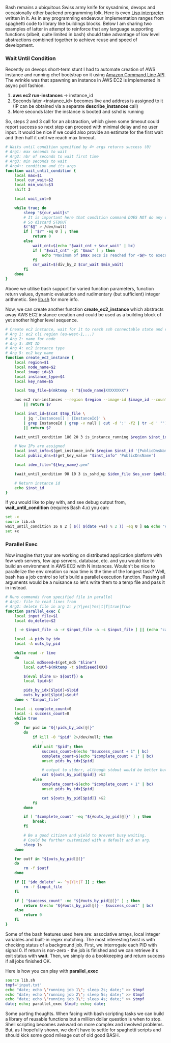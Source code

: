 Bash remains a ubiquitous Swiss army knife for sysadmins, devops and occasionally other backend programming folk. Here is even [Lisp interpreter](https://github.com/alandipert/gherkin) written in it. As in any programming endeavour implementation ranges from spaghetti code to library like buildings blocks. Below I am sharing two examples of latter in attempt to reinforce that any language supporting functions (albeit, quite limited in bash) should take advantage of low level abstractions combined together to achieve reuse and speed of development.

### Wait Until Condition
Recently on devops short-term stunt I had to automate creation of AWS instance and running chef bootstrap on it using [Amazon Command Line API](http://aws.amazon.com/cli/). The wrinkle was that spawning an instance in AWS EC2 is implemented in async poll fashion.

1. **aws ec2 run-instances <args>** -> instance_id
2. Seconds later <instance_id> becomes live and <IP> address is assigned to it (IP can be obtained via a separate **describe_instances <args>** call)
3. More seconds later the instance is booted and sshd is running

So, steps 2 and 3 call for an abstraction, which given some timeout could report success so next step can proceed with minimal delay and no user input. It would be nice if we could also provide an estimate for the first wait and then half it until we reach max timeout.

```bash
# Waits until condition specified by 4+ args returns success (0)
# Arg1: max seconds to wait
# Arg2: nbr of seconds to wait first time
# Arg3: min seconds to wait
# Arg4+: condition and its args
function wait_until_condition {
    local max=$1
    local cur_wait=$2
    local min_wait=$3
    shift 3

    local wait_cnt=0

    while true; do
        sleep "${cur_wait}s"
        # It is important here that condition command DOES NOT do any output
        # So discard STDOUT
        $("$@" > /dev/null)
        if [ "$?" -eq 0 ] ; then
            return 0
        else
            wait_cnt=$(echo "$wait_cnt + $cur_wait" | bc)
            if [ "$wait_cnt" -gt "$max" ] ; then
                echo "Maximum of $max secs is reached for <$@> to execute successfully." && return 1
            fi
            cur_wait=$(div_by_2 $cur_wait $min_wait)
        fi
    done
}
```

Above we utilise bash support for varied function parameters, function return values, dynamic evaluation and rudimentary (but sufficient) integer arithmetic. See [lib.sh](lib.sh) for more info.

Now, we can create another function **create_ec2_instance** which abstracts away AWS EC2 instance creation and could be used as a building block of yet another higher level sequence.

```bash
# Create ec2 instance, wait for it to reach ssh connectable state and return instance_id
# Arg 1: ec2 cli region (eu-west-1,...)
# Arg 2: name for node
# Arg 3: AMI ID
# Arg 4: ec2 instance type
# Arg 5: ec2 key name
function create_ec2_instance {
    local region=$1
    local node_name=$2
    local image_id=$3
    local instance_type=$4
    local key_name=$5

    local tmp_file=$(mktemp -t "${node_name}XXXXXXXX")

    aws ec2 run-instances --region $region --image-id $image_id --count 1 --instance-type $instance_type --key-name $key_name --security-groups default > $tmp_file \
        || return $?

    local inst_id=$(cat $tmp_file \
        | jq '.Instances[] | {InstanceId}' \
        | grep InstanceId | grep -v null | cut -d ':' -f2 | tr -d ' "') \
        || return $?

    (wait_until_condition 180 20 3 is_instance_running $region $inst_id) || return $?

    # Now IPs are assigned
    local inst_info=$(get_instance_info $region $inst_id '{PublicDnsName}')
    local public_dns=$(get_key_value "$inst_info" 'PublicDnsName')

    local iden_file="${key_name}.pem"

    (wait_until_condition 90 10 3 is_sshd_up $iden_file $os_user $public_dns) || return $?

    # Return instance id
    echo $inst_id
}
```

If you would like to play with, and see debug output from, **wait_until_condition** (requires Bash 4.x) you can:

```bash
set -x
source lib.sh
wait_until_condition 16 8 2 [ $(( $(date +%s) % 2 )) -eq 0 ] && echo "epoch secs is even" >&2
set +x
```

### Parallel Exec
Now imagine that your are working on distributed application platform with few web servers, few app servers, database, etc. and you would like to build an environment in AWS EC2 with N instances. Wouldn't be nice to parallelize the env creation so max time is the time of the longest task? Well, bash has a job control so let's build a parallel execution function. Passing all arguments would be a nuisance so let's write them to a temp file and pass it in instead.

```bash
# Runs commands from specified file in parallel
# Arg1: file to read lines from
# Arg2: delete file in arg 1: y|Y|yes|Yes|t|T|true|True
function parallel_exec {
    local input_file=$1
    local do_delete=$2

    [ -e $input_file -a -r $input_file -a -s $input_file ] || (echo "can not read $input_file" >&2; return 1;)

    local -A pids_by_idx
    local -A outs_by_pid

    while read -r line
    do
        local md5seed=$(get_md5 "$line")
        local outf=$(mktemp -t ${md5seed}XXX)

        $(eval $line &> ${outf}) &
        local lpid=$!

        pids_by_idx[$lpid]=$lpid
        outs_by_pid[$lpid]=$outf
    done < "$input_file"

    local -i complete_count=0
    local -i success_count=0
    while true
    do
        for pid in "${!pids_by_idx[@]}"
        do
            if kill -0 "$pid" 2>/dev/null; then
                :
            elif wait "$pid"; then
                success_count=$(echo "$success_count + 1" | bc)
                complete_count=$(echo "$complete_count + 1" | bc)
                unset pids_by_idx[$pid]

                # output to stderr, although stdout would be better but conflicts with standard bash function echo return
                cat ${outs_by_pid[$pid]} >&2
            else
                complete_count=$(echo "$complete_count + 1" | bc)
                unset pids_by_idx[$pid]

                cat ${outs_by_pid[$pid]} >&2
            fi
        done

        if [ "$complete_count" -eq "${#outs_by_pid[@]}" ] ; then
            break;
        fi

        # Be a good citizen and yield to prevent busy waiting.
        # Could be further customized with a default and an arg.
        sleep 1s
    done

    for outf in "${outs_by_pid[@]}"
    do
        rm -f $outf
    done

    if [[ "$do_delete" =~ ^y|Y|t|T ]] ; then
        rm -f $input_file
    fi

    if [ "$success_count" -ne "${#outs_by_pid[@]}" ] ; then
        return $(echo "${#outs_by_pid[@]} - $success_count" | bc)
    else
        return 0
    fi
}
```

Some of the bash features used here are: associative arrays, local integer variables and built-in regex matching. The most interesting twist is with checking status of a background job. First, we interrogate each PID with signal 0. If return is non-zero - the job is finished and we can retrieve it's exit status with **wait**. Then, we simply do a bookkeeping and return success if all jobs finished OK.

Here is how you can play with **parallel_exec**
```bash
source lib.sh
tmpf='input.txt'
echo "date; echo \"running job 1\"; sleep 2s; date;" >> $tmpf
echo "date; echo \"running job 2\"; sleep 5s; date;" >> $tmpf
echo "date; echo \"running job 3\"; sleep 4s; date;" >> $tmpf
date; echo; parallel_exec $tmpf; echo; date;
```

Some parting thoughts. When facing with bash scripting tasks we can build a library of reusable functions but a million dollar question is when to stop. Shell scripting becomes awkward on more complex and involved problems. But, as I hopefully shown, we don't have to settle for spaghetti scripts and should kick some good mileage out of old good BASH.
